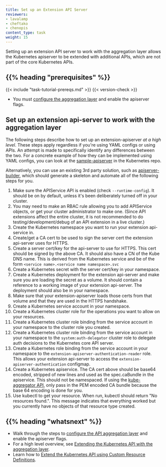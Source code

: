 ```yaml
---
title: Set up an Extension API Server
reviewers:
- lavalamp
- cheftako
- chenopis
content_type: task
weight: 15
---
```


<!-- overview -->

Setting up an extension API server to work with the aggregation layer allows the Kubernetes apiserver to be extended with additional APIs, which are not part of the core Kubernetes APIs.



## {{% heading "prerequisites" %}}


{{< include "task-tutorial-prereqs.md" >}} {{< version-check >}}

* You must [configure the aggregation layer](/docs/kubernetes/en/tasks/extend-kubernetes/configure-aggregation-layer/) and enable the apiserver flags.



<!-- steps -->

## Set up an extension api-server to work with the aggregation layer

The following steps describe how to set up an extension-apiserver *at a high level*. These steps apply regardless if you're using YAML configs or using APIs. An attempt is made to specifically identify any differences between the two. For a concrete example of how they can be implemented using YAML configs, you can look at the [sample-apiserver](https://github.com/kubernetes/sample-apiserver/blob/master/README.md) in the Kubernetes repo.

Alternatively, you can use an existing 3rd party solution, such as [apiserver-builder](https://github.com/kubernetes-sigs/apiserver-builder-alpha/blob/master/README.md), which should generate a skeleton and automate all of the following steps for you.

1. Make sure the APIService API is enabled (check `--runtime-config`). It should be on by default, unless it's been deliberately turned off in your cluster.
1. You may need to make an RBAC rule allowing you to add APIService objects, or get your cluster administrator to make one. (Since API extensions affect the entire cluster, it is not recommended to do testing/development/debug of an API extension in a live cluster.)
1. Create the Kubernetes namespace you want to run your extension api-service in.
1. Create/get a CA cert to be used to sign the server cert the extension api-server uses for HTTPS.
1. Create a server cert/key for the api-server to use for HTTPS. This cert should be signed by the above CA. It should also have a CN of the Kube DNS name. This is derived from the Kubernetes service and be of the form `<service name>.<service name namespace>.svc`
1. Create a Kubernetes secret with the server cert/key in your namespace.
1. Create a Kubernetes deployment for the extension api-server and make sure you are loading the secret as a volume. It should contain a reference to a working image of your extension api-server. The deployment should also be in your namespace.
1. Make sure that your extension-apiserver loads those certs from that volume and that they are used in the HTTPS handshake.
1. Create a Kubernetes service account in your namespace.
1. Create a Kubernetes cluster role for the operations you want to allow on your resources.
1. Create a Kubernetes cluster role binding from the service account in your namespace to the cluster role you created.
1. Create a Kubernetes cluster role binding from the service account in your namespace to the `system:auth-delegator` cluster role to delegate auth decisions to the Kubernetes core API server.
1. Create a Kubernetes role binding from the service account in your namespace to the `extension-apiserver-authentication-reader` role. This allows your extension api-server to access the `extension-apiserver-authentication` configmap.
1. Create a Kubernetes apiservice. The CA cert above should be base64 encoded, stripped of new lines and used as the spec.caBundle in the apiservice. This should not be namespaced. If using the [kube-aggregator API](https://github.com/kubernetes/kube-aggregator/), only pass in the PEM encoded CA bundle because the base 64 encoding is done for you.
1. Use kubectl to get your resource. When run, kubectl should return "No resources found.". This message
indicates that everything worked but you currently have no objects of that resource type created.


## {{% heading "whatsnext" %}}


* Walk through the steps to [configure the API aggregation layer](/docs/kubernetes/en/tasks/extend-kubernetes/configure-aggregation-layer/) and enable the apiserver flags.
* For a high level overview, see [Extending the Kubernetes API with the aggregation layer](/docs/kubernetes/en/concepts/extend-kubernetes/api-extension/apiserver-aggregation/).
* Learn how to [Extend the Kubernetes API using Custom Resource Definitions](/docs/kubernetes/en/tasks/extend-kubernetes/custom-resources/custom-resource-definitions/).
